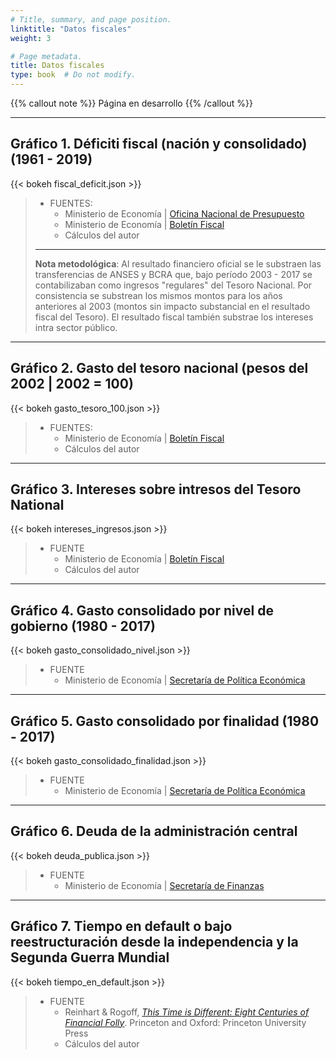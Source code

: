 ```yaml
---
# Title, summary, and page position.
linktitle: "Datos fiscales"
weight: 3

# Page metadata.
title: Datos fiscales
type: book  # Do not modify.
---
```


{{% callout note %}}
Página en desarrollo
{{% /callout %}}

---

## Gráfico 1. Déficiti fiscal (nación y consolidado) (1961 - 2019)

{{< bokeh fiscal_deficit.json >}}

> * FUENTES: 
>   * Ministerio de Economía | [Oficina Nacional de Presupuesto](https://www.economia.gob.ar/onp/documentos/series/Serie1961-2004.pdf) 
>   * Ministerio de Economía | [Boletín Fiscal](https://www.economia.gob.ar/onp/ejecucion/2020)
>   * Cálculos del autor
> ---
> **Nota metodológica**: Al resultado financiero oficial se le substraen las transferencias de ANSES y BCRA que, bajo período 2003 - 2017 se contabilizaban como ingresos "regulares" del Tesoro Nacional. Por consistencia se substrean los mismos montos para los años anteriores al 2003 (montos sin impacto substancial en el resultado fiscal del Tesoro). El resultado fiscal también substrae los intereses intra sector público.

---

## Gráfico 2. Gasto del tesoro nacional (pesos del 2002 | 2002 = 100)

{{< bokeh gasto_tesoro_100.json >}}

> * FUENTES: 
>   * Ministerio de Economía | [Boletín Fiscal](https://www.economia.gob.ar/onp/ejecucion/2020)
>   * Cálculos del autor

---

## Gráfico 3. Intereses sobre intresos del Tesoro National

{{< bokeh intereses_ingresos.json >}}

> * FUENTE 
>   * Ministerio de Economía | [Boletín Fiscal](https://www.economia.gob.ar/onp/ejecucion/2020)
>   * Cálculos del autor

---

## Gráfico 4. Gasto consolidado por nivel de gobierno (1980 - 2017)

{{< bokeh gasto_consolidado_nivel.json >}}

> * FUENTE 
>   * Ministerio de Economía | [Secretaría de Política Económica](https://www.argentina.gob.ar/economia/politicaeconomica/macroeconomica/gastopublicoconsolidado)

---

## Gráfico 5. Gasto consolidado por finalidad (1980 - 2017)

{{< bokeh gasto_consolidado_finalidad.json >}}

> * FUENTE 
>   * Ministerio de Economía | [Secretaría de Política Económica](https://www.argentina.gob.ar/economia/politicaeconomica/macroeconomica/gastopublicoconsolidado)

---

## Gráfico 6. Deuda de la administración central

{{< bokeh deuda_publica.json >}}

> * FUENTE 
>   * Ministerio de Economía | [Secretaría de Finanzas](https://www.argentina.gob.ar/economia/finanzas/presentaciongraficadeudapublica)

---

## Gráfico 7. Tiempo en default o bajo reestructuración desde la independencia y la Segunda Guerra Mundial

{{< bokeh tiempo_en_default.json >}}

> * FUENTE 
>   * Reinhart & Rogoff, [*This Time is Different: Eight Centuries of Financial Folly*](https://scholar.harvard.edu/rogoff/time-different%E2%80%94data-files). Princeton and Oxford: Princeton University Press
>   * Cálculos del autor